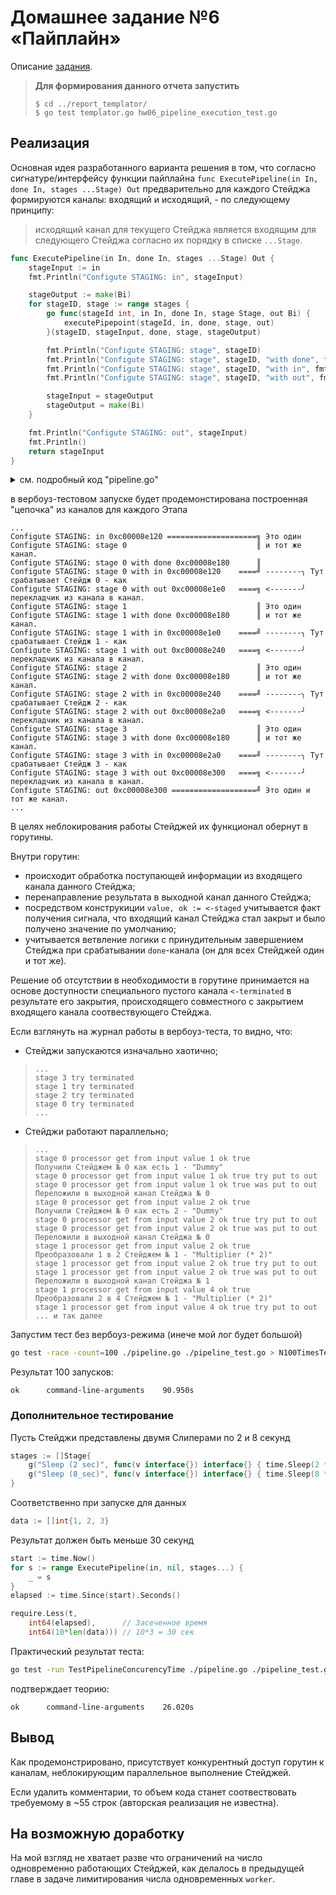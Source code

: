 # Домашнее задание №6 «Пайплайн»

Описание [задания](./README.md).

> **Для формирования данного отчета запустить**
>
> ```shell
> $ cd ../report_templator/
> $ go test templator.go hw06_pipeline_execution_test.go
> ```

## Реализация

Основная идея разработанного варианта решения в том, что согласно сигнатуре/интерфейсу функции пайплайна `func ExecutePipeline(in In, done In, stages ...Stage) Out` предварительно для каждого Стейджа формируются каналы: входящий и исходящий, - по следующему принципу:

>исходящий канал для текущего Стейджа является входящим для следующего Стейджа согласно их порядку в списке `...Stage`.

```go
func ExecutePipeline(in In, done In, stages ...Stage) Out {
    stageInput := in
    fmt.Println("Configute STAGING: in", stageInput)

    stageOutput := make(Bi)
    for stageID, stage := range stages {
        go func(stageId int, in In, done In, stage Stage, out Bi) {
            executePipepoint(stageId, in, done, stage, out)
        }(stageID, stageInput, done, stage, stageOutput)

        fmt.Println("Configute STAGING: stage", stageID)
        fmt.Println("Configute STAGING: stage", stageID, "with done", fmt.Sprintf("%p", done))
        fmt.Println("Configute STAGING: stage", stageID, "with in", fmt.Sprintf("%p", stageInput))
        fmt.Println("Configute STAGING: stage", stageID, "with out", fmt.Sprintf("%p", stageOutput))

        stageInput = stageOutput
        stageOutput = make(Bi)
    }

    fmt.Println("Configute STAGING: out", stageInput)
    fmt.Println()
    return stageInput
}
```

<details>
<summary>см. подробный код "pipeline.go"</summary>

```go
package hw06pipelineexecution

import (
    "fmt"
)

type (
    In  = <-chan interface{}
    Out = In
    Bi  = chan interface{}
)

type Stage func(in In) (out Out)

func ExecutePipeline(in In, done In, stages ...Stage) Out {
    stageInput := in
    fmt.Println("Configute STAGING: in", stageInput)

    stageOutput := make(Bi)
    for stageID, stage := range stages {
        go func(stageId int, in In, done In, stage Stage, out Bi) {
            executePipepoint(stageId, in, done, stage, out)
        }(stageID, stageInput, done, stage, stageOutput)

        fmt.Println("Configute STAGING: stage", stageID)
        fmt.Println("Configute STAGING: stage", stageID, "with done", fmt.Sprintf("%p", done))
        fmt.Println("Configute STAGING: stage", stageID, "with in", fmt.Sprintf("%p", stageInput))
        fmt.Println("Configute STAGING: stage", stageID, "with out", fmt.Sprintf("%p", stageOutput))

        stageInput = stageOutput
        stageOutput = make(Bi)
    }

    fmt.Println("Configute STAGING: out", stageInput)
    fmt.Println()
    return stageInput
}

func executePipepoint(stageID int, in In, done In, stage Stage, out Bi) {
    processor := func(stageId int, stage Stage, in In, out Bi) Out {
        staged := stage(in)
        terminated := make(Bi)
        go func() {
            defer func() {
                fmt.Println("stage", stageId, "processor", "end")

                fmt.Println("stage", stageId, "processor", "try to close(out)")
                close(out)
                fmt.Println("stage", stageId, "processor", "close(out)")

                fmt.Println("stage", stageId, "processor", "try setup terminated")
                close(terminated)
                fmt.Println("stage", stageId, "processor", "was setup terminated")
            }()
            for {
                select {
                case value, ok := <-staged:
                    fmt.Println("stage", stageId, "processor", "get from input", "value", value, "ok", ok)
                    if !ok {
                        fmt.Println("stage", stageId, "processor", "!ok - return")
                        return
                    }
                    fmt.Println("stage", stageId, "processor", "get from input", "value", value, "ok", ok, "try put to out")
                    out <- value
                    fmt.Println("stage", stageId, "processor", "get from input", "value", value, "ok", ok, "was put to out")
                case <-done:
                    fmt.Println("stage", stageId, "processor", "done - return")
                    return
                }
            }
        }()
        return terminated
    }
    terminated := processor(stageID, stage, in, out)
    fmt.Println("stage", stageID, "try", "terminated")
    <-terminated
    fmt.Println("stage", stageID, "was", "terminated")
}

```

</details>

в вербоуз-тестовом запуске будет продемонстирована построенная "цепочка" из каналов для каждого Этапа

```text
...
Configute STAGING: in 0xc00008e120 ====================╗ Это один
Configute STAGING: stage 0                             ║ и тот же канал.
Configute STAGING: stage 0 with done 0xc00008e180      ║
Configute STAGING: stage 0 with in 0xc00008e120    ====╝ --------╮ Тут срабатывает Стейдж 0 - как
Configute STAGING: stage 0 with out 0xc00008e1e0   ====╗ <-------╯ перекладчик из канала в канал.
Configute STAGING: stage 1                             ║ Это один  
Configute STAGING: stage 1 with done 0xc00008e180      ║ и тот же канал.
Configute STAGING: stage 1 with in 0xc00008e1e0    ====╝ --------╮ Тут срабатывает Стейдж 1 - как
Configute STAGING: stage 1 with out 0xc00008e240   ====╗ <-------╯ перекладчик из канала в канал.
Configute STAGING: stage 2                             ║ Это один 
Configute STAGING: stage 2 with done 0xc00008e180      ║ и тот же канал.
Configute STAGING: stage 2 with in 0xc00008e240    ====╝ --------╮ Тут срабатывает Стейдж 2 - как
Configute STAGING: stage 2 with out 0xc00008e2a0   ====╗ <-------╯ перекладчик из канала в канал.
Configute STAGING: stage 3                             ║ Это один  
Configute STAGING: stage 3 with done 0xc00008e180      ║ и тот же канал.
Configute STAGING: stage 3 with in 0xc00008e2a0    ====╝ --------╮ Тут срабатывает Стейдж 3 - как
Configute STAGING: stage 3 with out 0xc00008e300   ====╗ <-------╯ перекладчик из канала в канал.
Configute STAGING: out 0xc00008e300 ===================╝ Это один и тот же канал.
...
```

В целях неблокирования работы Стейджей их функционал обернут в горутины.

Внутри горутин:

* происходит обработка поступающей информации из входящего канала данного Стейджа;
* перенаправление результата в выходной канал данного Стейджа;
* посредством конструкиции `value, ok := <-staged` учитывается факт получения сигнала, что входящий канал Стейджа стал закрыт и было получено значение по умолчанию;
* учитывается ветвление логики с принудительным завершением Стейджа при срабатывании `done`-канала (он для всех Стейджей один и тот же).

Решение об отсутствии в необходимости в горутине принимается на основе доступности специального пустого канала `<-terminated` в результате его закрытия, происходящего совместного с закрытием входящего канала соотвествующего Стейджа.

Если взглянуть на журнал работы в вербоуз-теста, то видно, что:

* Стейджи запускаются изначально хаотично;
  
>```text
> ...
>stage 3 try terminated
>stage 1 try terminated
>stage 2 try terminated
>stage 0 try terminated
> ...
>```

* Стейджи работают параллельно;

>```text
> ...
>stage 0 processor get from input value 1 ok true                   Получили Стейджем № 0 как есть 1 - "Dummy"
>stage 0 processor get from input value 1 ok true try put to out    
>stage 0 processor get from input value 1 ok true was put to out    Переложили в выходной канал Стейджа № 0
>stage 0 processor get from input value 2 ok true                   Получили Стейджем № 0 как есть 2 - "Dummy"
>stage 0 processor get from input value 2 ok true try put to out
>stage 0 processor get from input value 2 ok true was put to out    Переложили в выходной канал Стейджа № 0
>stage 1 processor get from input value 2 ok true                   Преобразовали 1 в 2 Стейджем № 1 - "Multiplier (* 2)"
>stage 1 processor get from input value 2 ok true try put to out
>stage 1 processor get from input value 2 ok true was put to out    Переложили в выходной канал Стейджа № 1
>stage 1 processor get from input value 4 ok true                   Преобразовали 2 в 4 Стейджем № 1 - "Multiplier (* 2)"
>stage 1 processor get from input value 4 ok true try put to out
> ... и так далее
>```

Запустим тест без вербоуз-режима (инече мой лог будет большой)

```bash
go test -race -count=100 ./pipeline.go ./pipeline_test.go > N100TimesTesting.txt
```

Результат 100 запусков:

```text
ok      command-line-arguments    90.950s

```

### Дополнительное тестирование

Пусть Стейджи представлены двумя Слиперами по 2 и 8 секунд

```go
stages := []Stage{
    g("Sleep (2 sec)", func(v interface{}) interface{} { time.Sleep(2 * time.Second); return v }),
    g("Sleep (8_sec)", func(v interface{}) interface{} { time.Sleep(8 * time.Second); return v }),
}
```

Соответственно при запуске для данных

```go
data := []int{1, 2, 3}
```

Результат должен быть меньше 30 секунд

```go
start := time.Now()
for s := range ExecutePipeline(in, nil, stages...) {
    _ = s
}
elapsed := time.Since(start).Seconds()

require.Less(t,
    int64(elapsed),      // Засеченное время
    int64(10*len(data))) // 10*3 = 30 сек
```

Практический результат теста:

```bash
go test -run TestPipelineConcurencyTime ./pipeline.go ./pipeline_test.go
```

подтверждает теорию:

```text
ok      command-line-arguments    26.020s

```

## Вывод

Как продемонстрировано, присутствует конкурентный доступ горутин к каналам, неблокирующим параллельное выполнение Стейджей.

Если удалить комментарии, то объем кода станет соотвествовать требуемому в ~55 строк (авторская реализация не известна).

## На возможную доработку

На мой взгляд не хватает разве что ограничений на число одновременно работающих Стейджей, как делалось в предыдущей главе в задаче лимитирования числа одновременных `worker`.
